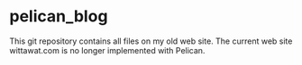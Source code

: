 pelican\_blog
============

This git repository contains all files on my old web site. The current web site
wittawat.com is no longer implemented with Pelican.


